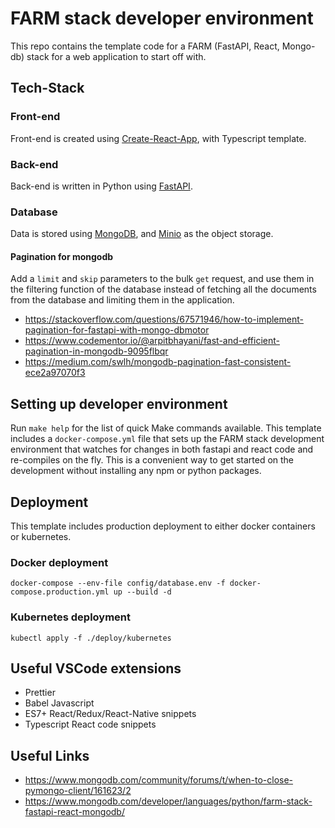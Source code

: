 # FARM stack developer environment

This repo contains the template code for a FARM (FastAPI, React, Mongo-db) stack for a web application to start off with.

## Tech-Stack

### Front-end

Front-end is created using [Create-React-App](https://create-react-app.dev/), with Typescript template.

### Back-end

Back-end is written in Python using [FastAPI](https://fastapi.tiangolo.com/).

### Database

Data is stored using [MongoDB](https://www.mongodb.com/), and [Minio](https://min.io/) as the object storage.

#### Pagination for mongodb

Add a `limit` and `skip` parameters to the bulk `get` request, and use them in the filtering function of the database instead of fetching all the documents from the database and limiting them in the application.

* https://stackoverflow.com/questions/67571946/how-to-implement-pagination-for-fastapi-with-mongo-dbmotor
* https://www.codementor.io/@arpitbhayani/fast-and-efficient-pagination-in-mongodb-9095flbqr
* https://medium.com/swlh/mongodb-pagination-fast-consistent-ece2a97070f3

## Setting up developer environment

Run `make help` for the list of quick Make commands available. This template includes a `docker-compose.yml` file that sets up the FARM stack development environment that watches for changes in both fastapi and react code and re-compiles on the fly. This is a convenient way to get started on the development without installing any npm or python packages.

## Deployment

This template includes production deployment to either docker containers or kubernetes. 

### Docker deployment

`docker-compose --env-file config/database.env -f docker-compose.production.yml up --build -d`

### Kubernetes deployment

`kubectl apply -f ./deploy/kubernetes`

## Useful VSCode extensions

* Prettier
* Babel Javascript
* ES7+ React/Redux/React-Native snippets
* Typescript React code snippets

## Useful Links

* https://www.mongodb.com/community/forums/t/when-to-close-pymongo-client/161623/2
* https://www.mongodb.com/developer/languages/python/farm-stack-fastapi-react-mongodb/